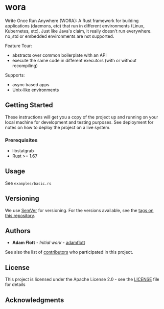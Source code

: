 # wora

Write Once Run Anywhere (WORA): A Rust framework for building applications (daemons, etc) that run in different environments (Linux, Kubernetes, etc). Just like Java's claim, it really doesn't run everywhere. no_std or embedded environments are not supported.

Feature Tour:

- abstracts over common boilerplate with an API
- execute the same code in different executors (with or without recompiling)

Supports:

- async based apps
- Unix-like environments

## Getting Started

These instructions will get you a copy of the project up and running on your local machine for development and testing purposes. See deployment for notes on how to deploy the project on a live system.

### Prerequisites

* libstatgrab
* Rust >= 1.67

## Usage

See `examples/basic.rs`

## Versioning

We use [SemVer](http://semver.org/) for versioning. For the versions available, see the [tags on this repository](https://github.com/adamflott/wora/tags). 

## Authors

* **Adam Flott** - *Initial work* - [adamflott](https://github.com/adamflott)

See also the list of [contributors](https://github.com/adamflott/wora/contributors) who participated in this project.

## License

This project is licensed under the Apache License 2.0 - see the [LICENSE](LICENSE) file for details

## Acknowledgments